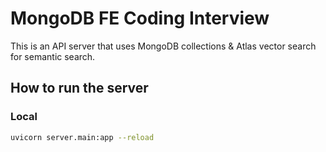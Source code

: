 # MongoDB FE Coding Interview

This is an API server that uses MongoDB collections & Atlas vector search for semantic search.

## How to run the server

### Local

```bash
uvicorn server.main:app --reload
```
